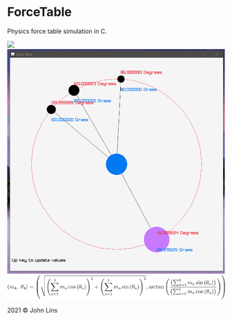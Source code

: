 # ForceTable
Physics force table simulation in C.

<img src="ft.gif"/>
<img src="forcetable.png"/>
<img src="fte.png"/>


2021 © John Lins
